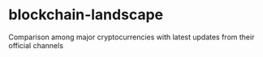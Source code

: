 # blockchain-landscape
Comparison among major cryptocurrencies with latest updates from their official channels
